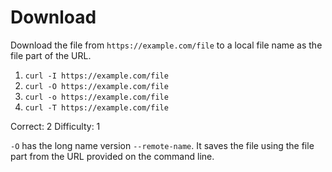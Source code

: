 # Download

Download the file from `https://example.com/file` to a local file name as the
file part of the URL.

1. `curl -I https://example.com/file`
2. `curl -O https://example.com/file`
3. `curl -o https://example.com/file`
4. `curl -T https://example.com/file`

Correct: 2
Difficulty: 1

`-O` has the long name version `--remote-name`. It saves the file using the file
part from the URL provided on the command line.
